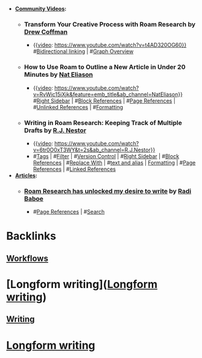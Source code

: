 - **[Community Videos](<Community Videos.md>):**
    - ### Transform Your Creative Process with Roam Research by [Drew Coffman](<Drew Coffman.md>)
        - {{[video](<video.md>): https://www.youtube.com/watch?v=t4AD320OG60}}
          #[Bidirectional linking](<Bidirectional linking.md>) | #[Graph Overview](<Graph Overview.md>)
    - ### How to Use Roam to Outline a New Article in Under 20 Minutes by [Nat Eliason](<Nat Eliason.md>)
        - {{[video](<video.md>): https://www.youtube.com/watch?v=RvWic15iXjk&feature=emb_title&ab_channel=NatEliason}}
          #[Right Sidebar](<Right Sidebar.md>) | #[Block References](<Block References.md>) | #[Page References](<Page References.md>) | #[Unlinked References](<Unlinked References.md>) | #[Formatting](<Formatting.md>)
    - ### Writing in Roam Research: Keeping Track of Multiple Drafts by [R.J. Nestor](<R.J. Nestor.md>)
        - {{[video](<video.md>): https://www.youtube.com/watch?v=6tr0O0xT3WY&t=2s&ab_channel=R.J.Nestor}}
        - #[Tags](<Tags.md>) | #[Filter](<Filter.md>) | #[Version Control](<Version Control.md>) | #[Right Sidebar](<Right Sidebar.md>) | #[Block References](<Block References.md>) | #[Replace With](<Replace With.md>) | #[text and alias](<text and alias.md>) | [Formatting](<Formatting.md>) |  #[Page References](<Page References.md>) | #[Linked References](<Linked References.md>)
- **[Articles](<Articles.md>):**
    - ### [Roam Research has unlocked my desire to write](https://radi.blog/roam-research-has-unlocked-my-desire-to-write/) by [Radi Baboe](<Radi Baboe.md>)
        - #[Page References](<Page References.md>) | #[Search](<Search.md>)

# Backlinks
## [Workflows](<Workflows.md>)
# [Longform writing]([Longform writing](<Longform writing.md>))

## [Writing](<Writing.md>)
# [Longform writing](<Longform writing.md>)

